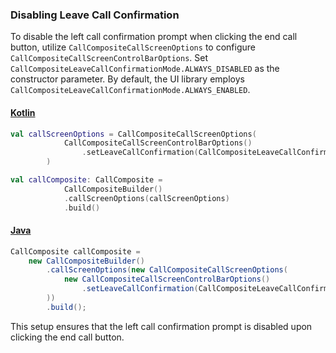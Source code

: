 ### Disabling Leave Call Confirmation

To disable the left call confirmation prompt when clicking the end call button, utilize `CallCompositeCallScreenOptions` to configure `CallCompositeCallScreenControlBarOptions`. Set `CallCompositeLeaveCallConfirmationMode.ALWAYS_DISABLED` as the constructor parameter. By default, the UI library employs `CallCompositeLeaveCallConfirmationMode.ALWAYS_ENABLED`.

#### [Kotlin](#tab/kotlin)

```kotlin
val callScreenOptions = CallCompositeCallScreenOptions(
            CallCompositeCallScreenControlBarOptions()
                .setLeaveCallConfirmation(CallCompositeLeaveCallConfirmationMode.ALWAYS_DISABLED)
        )

val callComposite: CallComposite =
            CallCompositeBuilder()
            .callScreenOptions(callScreenOptions)
            .build()
```

#### [Java](#tab/java)

```java
CallComposite callComposite = 
    new CallCompositeBuilder()
        .callScreenOptions(new CallCompositeCallScreenOptions(
            new CallCompositeCallScreenControlBarOptions()
                .setLeaveCallConfirmation(CallCompositeLeaveCallConfirmationMode.ALWAYS_DISABLED)
        ))
        .build();
```

This setup ensures that the left call confirmation prompt is disabled upon clicking the end call button.